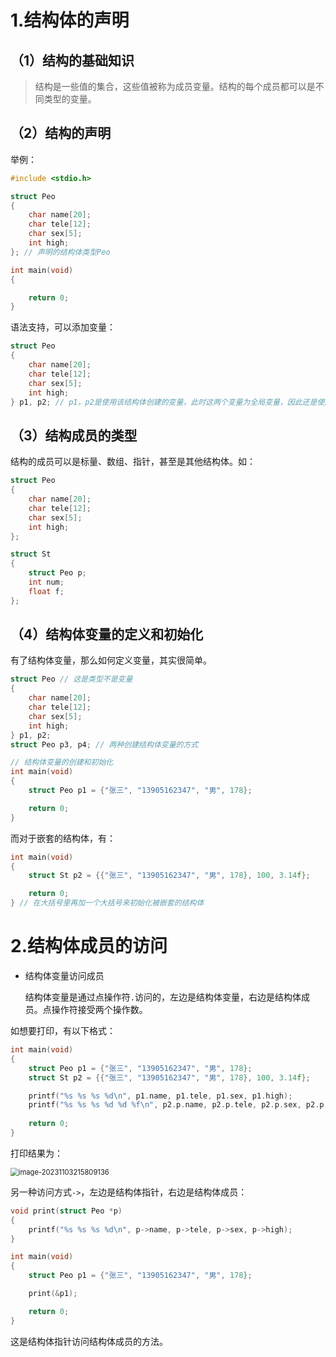 # 1.结构体的声明

## （1）结构的基础知识

> 结构是一些值的集合，这些值被称为成员变量。结构的每个成员都可以是不同类型的变量。

## （2）结构的声明

举例：

```c
#include <stdio.h>

struct Peo
{
    char name[20];
    char tele[12];
    char sex[5];
    int high;
}; // 声明的结构体类型Peo

int main(void)
{

    return 0;
}
```

语法支持，可以添加变量：

```c
struct Peo
{
    char name[20];
    char tele[12];
    char sex[5];
    int high;
} p1, p2; // p1，p2是使用该结构体创建的变量，此时这两个变量为全局变量，因此还是使用上一种方法
```

## （3）结构成员的类型

结构的成员可以是标量、数组、指针，甚至是其他结构体。如：

```C
struct Peo
{
    char name[20];
    char tele[12];
    char sex[5];
    int high;
};

struct St
{
    struct Peo p;
    int num;
    float f;
};
```

## （4）结构体变量的定义和初始化

有了结构体变量，那么如何定义变量，其实很简单。

```c
struct Peo // 这是类型不是变量
{
    char name[20];
    char tele[12];
    char sex[5];
    int high;
} p1, p2;
struct Peo p3, p4; // 两种创建结构体变量的方式
```

```c
// 结构体变量的创建和初始化
int main(void)
{
    struct Peo p1 = {"张三", "13905162347", "男", 178};

    return 0;
}
```

而对于嵌套的结构体，有：

```c
int main(void)
{
    struct St p2 = {{"张三", "13905162347", "男", 178}, 100, 3.14f};

    return 0;
} // 在大括号里再加一个大括号来初始化被嵌套的结构体
```

# 2.结构体成员的访问

- 结构体变量访问成员

  结构体变量是通过点操作符`.`访问的，左边是结构体变量，右边是结构体成员。点操作符接受两个操作数。

如想要打印，有以下格式：

```c
int main(void)
{
    struct Peo p1 = {"张三", "13905162347", "男", 178};
    struct St p2 = {{"张三", "13905162347", "男", 178}, 100, 3.14f};

    printf("%s %s %s %d\n", p1.name, p1.tele, p1.sex, p1.high);
    printf("%s %s %s %d %d %f\n", p2.p.name, p2.p.tele, p2.p.sex, p2.p.high, p2.num, p2.f);
    
    return 0;
}
```

打印结果为：

<img src="C:\Users\31866\AppData\Roaming\Typora\typora-user-images\image-20231103215809136.png" alt="image-20231103215809136" style="zoom:80%;" />

另一种访问方式`->`，左边是结构体指针，右边是结构体成员：

```c
void print(struct Peo *p)
{
    printf("%s %s %s %d\n", p->name, p->tele, p->sex, p->high);
}

int main(void)
{
    struct Peo p1 = {"张三", "13905162347", "男", 178};

    print(&p1);

    return 0;
}
```

这是结构体指针访问结构体成员的方法。
